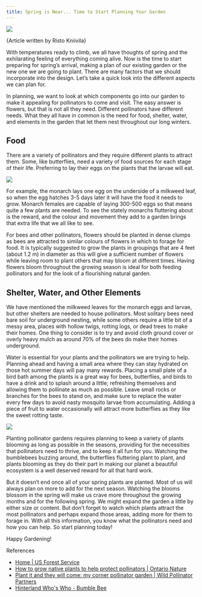 ```yaml
---
title: Spring is Near... Time to Start Planning Your Garden
---
```


![](</uploads/Blog Posts/landscape.jpeg>)

{Article written by Risto Kniivila}

With temperatures ready to climb, we all have thoughts of spring and the exhilarating feeling of everything coming alive. Now is the time to start preparing for spring’s arrival, making a plan of our existing garden or the new one we are going to plant. There are many factors that we should incorporate into the design.  Let’s take a quick look into the different aspects we can plan for.

In planning, we want to look at which components go into our garden to make it appealing for pollinators to come and visit. The easy answer is flowers, but that is not all they need. Different pollinators have different needs. What they all have in common is the need for food, shelter, water, and elements in the garden that let them nest throughout our long winters.

## Food

There are a variety of pollinators and they require different plants to attract them. Some, like butterflies, need a variety of food sources for each stage of their life. Preferring to lay their eggs on the plants that the larvae will eat.

![](</uploads/Blog Posts/caterpillar.jpg>)

For example, the monarch lays one egg on the underside of a milkweed leaf, so when the egg hatches 3-5 days later it will have the food it needs to grow. Monarch females are capable of laying 300-500 eggs so that means quite a few plants are needed. To see the stately monarchs fluttering about is the reward, and the colour and movement they add to a garden brings that extra life that we all like to see.

For bees and other pollinators, flowers should be planted in dense clumps as bees are attracted to similar colours of flowers in which to forage for food. It is typically suggested to grow the plants in groupings that are 4 feet (about 1.2 m) in diameter as this will give a sufficient number of flowers while leaving room to plant others that may bloom at different times. Having flowers bloom throughout the growing season is ideal for both feeding pollinators and for the look of a flourishing natural garden.

## Shelter, Water, and Other Elements

We have mentioned the milkweed leaves for the monarch eggs and larvae, but other shelters are needed to house pollinators. Most solitary bees need bare soil for underground nesting, while some others require a little bit of a messy area, places with hollow twigs, rotting logs, or dead trees to make their homes. One thing to consider is to try and avoid cloth ground cover or overly heavy mulch as around 70% of the bees do make their homes underground.

Water is essential for your plants and the pollinators we are trying to help. Planning ahead and having a small area where they can stay hydrated on those hot summer days will pay many rewards. Placing a small plate of a bird bath among the plants is a great way for bees, butterflies, and birds to have a drink and to splash around a little; refreshing themselves and allowing them to pollinate as much as possible. Leave small rocks or branches for the bees to stand on, and make sure to replace the water every few days to avoid nasty mosquito larvae from accumulating. Adding a piece of fruit to water occasionally will attract more butterflies as they like the sweet rotting taste.

![](</uploads/Blog Posts/fruit-for-pollinators.jpg>)

Planting pollinator gardens requires planning to keep a variety of plants blooming as long as possible in the seasons, providing for the necessities that pollinators need to thrive, and to keep it all fun for you. Watching the bumblebees buzzing around, the butterflies fluttering plant to plant, and plants blooming as they do their part in making our planet a beautiful ecosystem is a well deserved reward for all that hard work.

But it doesn’t end once all of your spring plants are planted. Most of us will always plan on more to add for the next season. Watching the blooms blossom in the spring will make us crave more throughout the growing months and for the following spring. We might expand the garden a little by either size or content.  But don’t forget to watch which plants attract the most pollinators and perhaps expand those areas, adding more for them to forage in. With all this information, you know what the pollinators need and how you can help. So start planning today!

Happy Gardening!

References

* [Home | US Forest Service](https://www.fs.usda.gov/)
* [How to grow native plants to help protect pollinators | Ontario Nature](https://ontarionature.org/how-to-grow-native-plants-to-help-protect-pollinators/)
* [Plant it and they will come: my corner pollinator garden | Wild Pollinator Partners](https://wildpollinators-pollinisateurssauvages.ca/2018/11/27/plant-it-and-they-will-come-my-corner-pollinator-garden/)
* ​​[Hinterland Who's Who - Bumble Bee](https://www.hww.ca/en/wildlife/invertebrates/bumble-bees.html)
